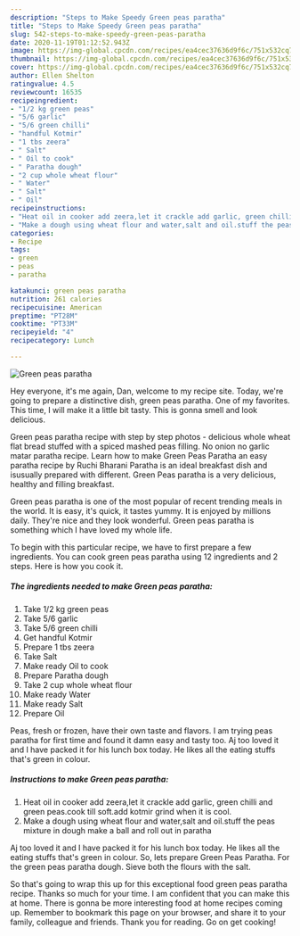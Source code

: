 ```yaml
---
description: "Steps to Make Speedy Green peas paratha"
title: "Steps to Make Speedy Green peas paratha"
slug: 542-steps-to-make-speedy-green-peas-paratha
date: 2020-11-19T01:12:52.943Z
image: https://img-global.cpcdn.com/recipes/ea4cec37636d9f6c/751x532cq70/green-peas-paratha-recipe-main-photo.jpg
thumbnail: https://img-global.cpcdn.com/recipes/ea4cec37636d9f6c/751x532cq70/green-peas-paratha-recipe-main-photo.jpg
cover: https://img-global.cpcdn.com/recipes/ea4cec37636d9f6c/751x532cq70/green-peas-paratha-recipe-main-photo.jpg
author: Ellen Shelton
ratingvalue: 4.5
reviewcount: 16535
recipeingredient:
- "1/2 kg green peas"
- "5/6 garlic"
- "5/6 green chilli"
- "handful Kotmir"
- "1 tbs zeera"
- " Salt"
- " Oil to cook"
- " Paratha dough"
- "2 cup whole wheat flour"
- " Water"
- " Salt"
- " Oil"
recipeinstructions:
- "Heat oil in cooker add zeera,let it crackle add garlic, green chilli and green peas.cook till soft.add kotmir grind when it is cool."
- "Make a dough using wheat flour and water,salt and oil.stuff the peas mixture in dough make a ball and roll out in paratha"
categories:
- Recipe
tags:
- green
- peas
- paratha

katakunci: green peas paratha 
nutrition: 261 calories
recipecuisine: American
preptime: "PT28M"
cooktime: "PT33M"
recipeyield: "4"
recipecategory: Lunch

---
```



![Green peas paratha](https://img-global.cpcdn.com/recipes/ea4cec37636d9f6c/751x532cq70/green-peas-paratha-recipe-main-photo.jpg)

Hey everyone, it's me again, Dan, welcome to my recipe site. Today, we're going to prepare a distinctive dish, green peas paratha. One of my favorites. This time, I will make it a little bit tasty. This is gonna smell and look delicious.

Green peas paratha recipe with step by step photos - delicious whole wheat flat bread stuffed with a spiced mashed peas filling. No onion no garlic matar paratha recipe. Learn how to make Green Peas Paratha an easy paratha recipe by Ruchi Bharani Paratha is an ideal breakfast dish and isusually prepared with different. Green Peas paratha is a very delicious, healthy and filling breakfast.

Green peas paratha is one of the most popular of recent trending meals in the world. It is easy, it's quick, it tastes yummy. It is enjoyed by millions daily. They're nice and they look wonderful. Green peas paratha is something which I have loved my whole life.


To begin with this particular recipe, we have to first prepare a few ingredients. You can cook green peas paratha using 12 ingredients and 2 steps. Here is how you cook it.

<!--inarticleads1-->

##### The ingredients needed to make Green peas paratha:

1. Take 1/2 kg green peas
1. Take 5/6 garlic
1. Take 5/6 green chilli
1. Get handful Kotmir
1. Prepare 1 tbs zeera
1. Take  Salt
1. Make ready  Oil to cook
1. Prepare  Paratha dough
1. Take 2 cup whole wheat flour
1. Make ready  Water
1. Make ready  Salt
1. Prepare  Oil


Peas, fresh or frozen, have their own taste and flavors. I am trying peas paratha for first time and found it damn easy and tasty too. Aj too loved it and I have packed it for his lunch box today. He likes all the eating stuffs that&#39;s green in colour. 

<!--inarticleads2-->

##### Instructions to make Green peas paratha:

1. Heat oil in cooker add zeera,let it crackle add garlic, green chilli and green peas.cook till soft.add kotmir grind when it is cool.
1. Make a dough using wheat flour and water,salt and oil.stuff the peas mixture in dough make a ball and roll out in paratha


Aj too loved it and I have packed it for his lunch box today. He likes all the eating stuffs that&#39;s green in colour. So, lets prepare Green Peas Paratha. For the green peas paratha dough. Sieve both the flours with the salt. 

So that's going to wrap this up for this exceptional food green peas paratha recipe. Thanks so much for your time. I am confident that you can make this at home. There is gonna be more interesting food at home recipes coming up. Remember to bookmark this page on your browser, and share it to your family, colleague and friends. Thank you for reading. Go on get cooking!
